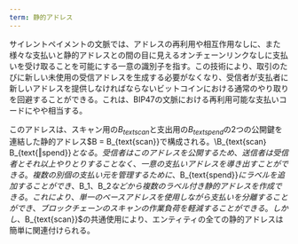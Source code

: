 ```yaml
---
term: 静的アドレス
---
```

サイレントペイメントの文脈では、アドレスの再利用や相互作用なしに、また様々な支払いと静的アドレスとの間の目に見えるオンチェーンリンクなしに支払いを受け取ることを可能にする一意の識別子を指す。この技術により、取引のたびに新しい未使用の受信アドレスを生成する必要がなくなり、受信者が支払者に新しいアドレスを提供しなければならないビットコインにおける通常のやり取りを回避することができる。これは、BIP47の文脈における再利用可能な支払いコードにやや相当する。

このアドレスは、スキャン用の$B_{text{scan}}$と支出用の$B_{text{spend}}$の2つの公開鍵を連結した静的アドレス$B = B_{text{scan}}で構成される。\B_{text{scan｝B_{text{‖spend}}$となる。受信者はこのアドレスを公開するため、送信者は受信者とそれ以上やりとりする ことなく、一意の支払いアドレスを導き出すことができる。複数の別個の支払い元を管理するために、$B_{text{spend}}$にラベルを追加すること ができ、$B_1$、$B_2$などから複数のラベル付き静的アドレスを作成できる。これにより、単一のベースアドレスを使用しながら支払いを分離することができ、ブロックチェーンのスキャンの作業負荷を軽減することができる。しかし、$B_{text{scan}}$の共通使用により、エンティティの全ての静的アドレスは簡単に関連付けられる。